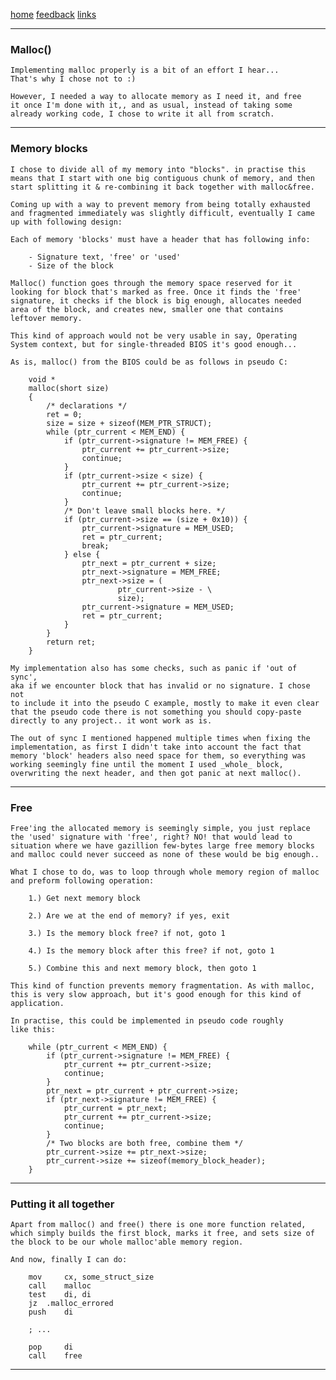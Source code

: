 [home](/) [feedback](/feedback) [links](/links)

-----------------------------------------------------------------------------

### Malloc()

	Implementing malloc properly is a bit of an effort I hear...
	That's why I chose not to :)

	However, I needed a way to allocate memory as I need it, and free
	it once I'm done with it,, and as usual, instead of taking some 
	already working code, I chose to write it all from scratch.

-----------------------------------------------------------------------------

### Memory blocks

	I chose to divide all of my memory into "blocks". in practise this
	means that I start with one big contiguous chunk of memory, and then
	start splitting it & re-combining it back together with malloc&free.

	Coming up with a way to prevent memory from being totally exhausted
	and fragmented immediately was slightly difficult, eventually I came
	up with following design:

	Each of memory 'blocks' must have a header that has following info:

		- Signature text, 'free' or 'used'
		- Size of the block
	
	Malloc() function goes through the memory space reserved for it 
	looking for block that's marked as free. Once it finds the 'free'
	signature, it checks if the block is big enough, allocates needed
	area of the block, and creates new, smaller one that contains 
	leftover memory.

	This kind of approach would not be very usable in say, Operating 
	System context, but for single-threaded BIOS it's good enough...

	As is, malloc() from the BIOS could be as follows in pseudo C:

		void *
		malloc(short size)
		{
			/* declarations */
			ret = 0;
			size = size + sizeof(MEM_PTR_STRUCT);
			while (ptr_current < MEM_END) {
				if (ptr_current->signature != MEM_FREE) {
					ptr_current += ptr_current->size;
					continue;
				}
				if (ptr_current->size < size) {
					ptr_current += ptr_current->size;
					continue;
				}
				/* Don't leave small blocks here. */
				if (ptr_current->size == (size + 0x10)) {
					ptr_current->signature = MEM_USED;
					ret = ptr_current;
					break;
				} else {
					ptr_next = ptr_current + size;
					ptr_next->signature = MEM_FREE;
					ptr_next->size = (
							ptr_current->size - \
							size);
					ptr_current->signature = MEM_USED;
					ret = ptr_current;
				}
			}
			return ret;
		}

	My implementation also has some checks, such as panic if 'out of sync',
	aka if we encounter block that has invalid or no signature. I chose not
	to include it into the pseudo C example, mostly to make it even clear
	that the pseudo code there is not something you should copy-paste
	directly to any project.. it wont work as is.

	The out of sync I mentioned happened multiple times when fixing the 
	implementation, as first I didn't take into account the fact that 
	memory 'block' headers also need space for them, so everything was 
	working seemingly fine until the moment I used _whole_ block,
	overwriting the next header, and then got panic at next malloc().

-----------------------------------------------------------------------------

### Free

	Free'ing the allocated memory is seemingly simple, you just replace
	the 'used' signature with 'free', right? NO! that would lead to
	situation where we have gazillion few-bytes large free memory blocks
	and malloc could never succeed as none of these would be big enough..

	What I chose to do, was to loop through whole memory region of malloc
	and preform following operation:

		1.) Get next memory block
	
		2.) Are we at the end of memory? if yes, exit

		3.) Is the memory block free? if not, goto 1

		4.) Is the memory block after this free? if not, goto 1

		5.) Combine this and next memory block, then goto 1

	This kind of function prevents memory fragmentation. As with malloc,
	this is very slow approach, but it's good enough for this kind of 
	application.

	In practise, this could be implemented in pseudo code roughly
	like this:

		while (ptr_current < MEM_END) {
			if (ptr_current->signature != MEM_FREE) {
				ptr_current += ptr_current->size;
				continue;
			}
			ptr_next = ptr_current + ptr_current->size;
			if (ptr_next->signature != MEM_FREE) {
				ptr_current = ptr_next;
				ptr_current += ptr_current->size;
				continue;
			}
			/* Two blocks are both free, combine them */
			ptr_current->size += ptr_next->size;
			ptr_current->size += sizeof(memory_block_header);
		}

-----------------------------------------------------------------------------

### Putting it all together

	Apart from malloc() and free() there is one more function related,
	which simply builds the first block, marks it free, and sets size of
	the block to be our whole malloc'able memory region.

	And now, finally I can do:

		mov 	cx, some_struct_size
		call 	malloc
		test 	di, di
		jz 	.malloc_errored
		push 	di

		; ...

		pop 	di
		call 	free
	

-----------------------------------------------------------------------------
